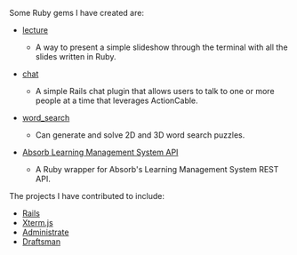Some Ruby gems I have created are:

- [lecture](https://github.com/npezza93/lecture)
  - A way to present a simple slideshow through the terminal with all the slides written in Ruby.

- [chat](https://github.com/npezza93/chat)
  - A simple Rails chat plugin that allows users to talk to one or more people at a time that leverages ActionCable.

- [word_search](https://github.com/npezza93/word_search)
  - Can generate and solve 2D and 3D word search puzzles.

- [Absorb Learning Management System API](https://github.com/npezza93/absorb_api)
  - A Ruby wrapper for Absorb's Learning Management System REST API.

The projects I have contributed to include:

- [Rails](https://github.com/rails/rails)
- [Xterm.js](https://github.com/xterm.js/xterm.js)
- [Administrate](https://github.com/thoughtbot/administrate)
- [Draftsman](https://github.com/liveeditor/draftsman)
